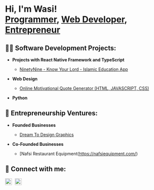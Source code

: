 <h1>Hi, I'm Wasi! <br/><a href="https://github.com/MuWasi786/NinetyNine">Programmer</a>, <a href="www.linkedin.com/in/muhammad-ur-rehman-838a36234">Web Developer</a>, <a href="https://nafsiequipment.com/">Entrepreneur</a></h1>

<h2>👨‍💻 Software Development Projects:</h2>

- <b>Projects with React Native Framework and TypeScript</b>
  - [NinetyNine - Know Your Lord - Islamic Education App](https://github.com/MuWasi786/NinetyNine)
    
- <b>Web Design</b>
  - [Online Motivational Quote Generator (HTML, JAVASCRIPT, CSS)](https://github.com/MuWasi786/ELEVATE)
- <b>Python</b>

<h2>💼 Entrepreneurship Ventures:</h2>

- <b>Founded Businesses</b>
  - [Dream To Design Graphics](https://dream-to-design.jimdosite.com/)
    
- <b>Co-Founded Businesses</b>
  - [Nafsi Restaurant Equipment(https://nafsiequipment.com/)

<h2> 🤳 Connect with me:</h2>

<a href="https://www.linkedin.com/in/muhammad-ur-rehman-838a36234" target="_blank">
  <img align="left" alt="LinkedIn" width="22px" src="https://cdn.jsdelivr.net/gh/simple-icons/simple-icons/icons/linkedin.svg" style="margin-right:10px;"/>
</a>

<a href="https://www.instagram.com/wwwasi.786/" target="_blank">
  <img align="left" alt="Instagram" width="22px" src="https://cdn.jsdelivr.net/gh/simple-icons/simple-icons/icons/instagram.svg" style="margin-right:10px;"/>
</a>

[instagram]: https://www.instagram.com/wwwasi.786/
[linkedin]: www.linkedin.com/in/muhammad-ur-rehman-838a36234
